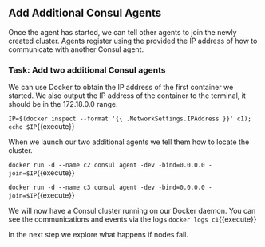 ## Add Additional Consul Agents

Once the agent has started, we can tell other agents to join the newly created cluster. Agents register using the provided the IP address of how to communicate with another Consul agent.

### Task: Add two additional Consul agents

We can use Docker to obtain the IP address of the first container we started. We also output the IP address of the container to the terminal, it should be in the 172.18.0.0 range.

`IP=$(docker inspect --format '{{ .NetworkSettings.IPAddress }}' c1); echo $IP`{{execute}}

When we launch our two additional agents we tell them how to locate the cluster.

`docker run -d --name c2 consul agent -dev -bind=0.0.0.0 -join=$IP`{{execute}}

`docker run -d --name c3 consul agent -dev -bind=0.0.0.0 -join=$IP`{{execute}}

We will now have a Consul cluster running on our Docker daemon. You can see the communications and events via the logs `docker logs c1`{{execute}}

In the next step we explore what happens if nodes fail.

